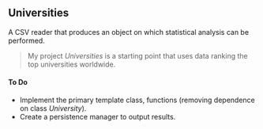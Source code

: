## Universities
A CSV reader that produces an object on which statistical analysis can be performed.
  > My project *Universities* is a starting point that uses data ranking the top universities worldwide.

#### To Do
- Implement the primary template class, functions (removing dependence on class *University*).
- Create a persistence manager to output results.
